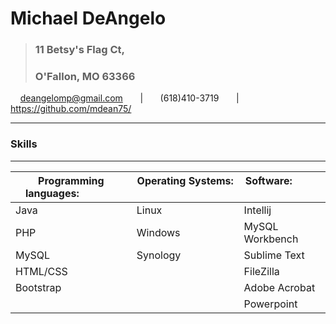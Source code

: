 # Michael DeAngelo
>### 11 Betsy's Flag Ct,
>### O'Fallon, MO  63366

&nbsp; &nbsp; deangelomp@gmail.com &nbsp; &nbsp; &nbsp; | &nbsp; &nbsp; &nbsp; (618)410-3719 &nbsp; &nbsp; &nbsp;  |  &nbsp; &nbsp; &nbsp; https://github.com/mdean75/ &nbsp; &nbsp; &nbsp;

 ***

### Skills
***


| Programming languages:  &nbsp; &nbsp; &nbsp; &nbsp; &nbsp; &nbsp; &nbsp; | Operating Systems: &nbsp; &nbsp; &nbsp; &nbsp; &nbsp; &nbsp; &nbsp; &nbsp; &nbsp; &nbsp; | Software: &nbsp; &nbsp; &nbsp; &nbsp; &nbsp; &nbsp; &nbsp; &nbsp; &nbsp; &nbsp; |
| ------------- | ------------- | ------------- |
| Java  | Linux  | Intellij  |
| PHP  | Windows  | MySQL Workbench |
| MySQL | Synology | Sublime Text |
| HTML/CSS |  | FileZilla |
| Bootstrap |  | Adobe Acrobat |
|  |  | Powerpoint |
